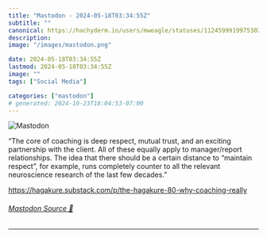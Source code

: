 ```yaml
---
title: "Mastodon - 2024-05-18T03:34:55Z"
subtitle: ""
canonical: https://hachyderm.io/users/mweagle/statuses/112459991997530211
description:
image: "/images/mastodon.png"

date: 2024-05-18T03:34:55Z
lastmod: 2024-05-18T03:34:55Z
image: ""
tags: ["Social Media"]

categories: ["mastodon"]
# generated: 2024-10-23T18:04:53-07:00
---
```

![Mastodon](/images/mastodon.png)

<p>“The core of coaching is deep respect, mutual trust, and an exciting partnership with the client. All of these equally apply to manager/report relationships. The idea that there should be a certain distance to “maintain respect”, for example, runs completely counter to all the relevant neuroscience research of the last few decades.”</p><p><a href="https://hagakure.substack.com/p/the-hagakure-80-why-coaching-really" target="_blank" rel="nofollow noopener noreferrer" translate="no"><span class="invisible">https://</span><span class="ellipsis">hagakure.substack.com/p/the-ha</span><span class="invisible">gakure-80-why-coaching-really</span></a></p>


###### [Mastodon Source 🐘](https://hachyderm.io/@mweagle/112459991997530211)

___
